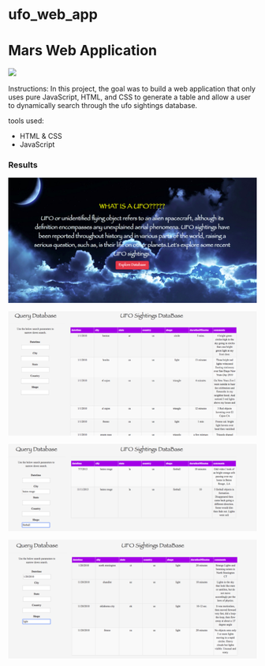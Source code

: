 # ufo_web_app

<h1>Mars Web Application</h1>

![](mission.jpg)

Instructions: In this project, the goal was to build a web application that only uses pure JavaScript, HTML, and CSS to generate a table and allow a user to dynamically search through the ufo sightings database.

tools used:
<ul>
<li>HTML & CSS</li>
<li>JavaScript</li>
</ul>

<h3>Results</h3>


![](pic/img_1.png)

![](pic/img_2.png)

![](pic/img_3.png)

![](pic/img_4.png)


